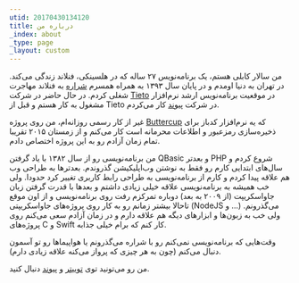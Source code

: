 ```yaml
---
utid: 20170430134120
title: درباره من
_index: about
_type: page
_layout: custom
---
```

من سالار کابلی هستم، یک برنامه‌نویس ۲۷ ساله که در هلسینکی، فنلاند زندگی می‌کند. در تهران به دنیا اومدم و در پایان سال ۱۳۹۳ به همراه همسرم [شراره](https://twitter.com/sharareh_) به فنلاند مهاجرت شغلی کردم. در حال حاضر در شرکت [Tieto](https://www.tieto.com/) در موقعیت برنامه‌نویس ارشد نرم‌افزار مشغول به کار هستم و قبل از Tieto در شرکت [پیوند](http://www.kiosked.com/) کار می‌کردم.

غیر از کار رسمی روزانه‌ام، من روی پروژه [Buttercup](https://buttercup.pw/) که یه نرم‌افزار کدباز برای ذخیره‌سازی رمزعبور و اطلاعات محرمانه است کار می‌کنم و از زمستان ۲۰۱۵ تقریبا تمام زمان آزادم رو به این پروژه اختصاص دادم.

من برنامه‌نویسی رو از سال ۱۳۸۲ با یاد گرفتن QBasic و بعدتر PHP شروع کردم و سال‌های ابتدایی کارم رو فقط به نوشتن وب‌اپلیکیشن گذروندم. بعدترها به طراحی وب هم علاقه پیدا کردم و کارم از برنامه‌نویسی به طراحی رابط کاربری تغییر کرد حدودا. ولی خب همیشه به برنامه‌نویسی علاقه خیلی زیادی داشتم و بعدها با قدرت گرفتن زبان جاواسکریپت (از ۲۰۰۹ به بعد) دوباره تمرکزم رفت روی برنامه‌نویسی و از اون موقع تاحالا بیشتر زمانم رو به کار روی پروژه‌های جاواسکریپتی (NodeJS و ...) می‌گذرونم. ولی خب به زبون‌ها و ابزارهای دیگه هم علاقه دارم و در زمان آزادم سعی می‌کنم روی پروژه‌های C و Swift کار کنم که برام خیلی جذابه.

وقت‌هایی که برنامه‌نویسی نمی‌کنم رو با شراره می‌گذرونم یا هواپیماها رو تو آسمون دنبال می‌کنم (چون به هر چیزی که پرواز می‌کنه علاقه زیادی دارم).

من رو می‌تونید توی [توییتر](https://twitter.com/sallar) و [پیوند](https://instagram.com/sallar) دنبال کنید.
